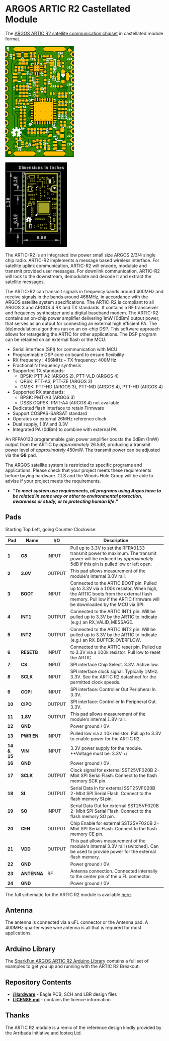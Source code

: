 # ARGOS ARTIC R2 Castellated Module

The [ARGOS ARTIC R2 satellite communication chipset](https://www.cls-telemetry.com/argos-solutions/argos-products/modems/artic-chipset/#1534863095666-398318f3-c367) in castellated module format.

![Top](./img/Top.png)

![Dimensions](./img/Dimensions.png)

The ARTIC-R2 is an integrated low power small size ARGOS 2/3/4 single chip radio. ARTIC-R2 implements a message based wireless interface. For satellite uplink communication, ARTIC-R2 will encode, modulate and transmit provided user messages. For downlink communication, ARTIC-R2 will lock to the downstream, demodulate and decode it and extract the satellite messages.

The ARTIC-R2 can transmit signals in frequency bands around 400MHz and receive signals in the bands around 466MHz, in accordance with the ARGOS satellite system specifications. The ARTIC-R2 is compliant to all ARGOS 3 and ARGOS 4 RX and TX standards. It contains a RF transceiver and frequency synthesizer and a digital baseband modem. The ARTIC-R2 contains an on-chip power amplifier delivering 1mW [0dBm] output power, that serves as an output for connecting an external high efficient PA. The (de)modulation algorithms run on an on-chip DSP. This software approach allows for retargeting the ARTIC for other applications. The DSP program can be retained on an external flash or the MCU.

- Serial interface (SPI) for communication with MCU
- Programmable DSP core on board to ensure flexibility
- RX frequency : 466MHz – TX frequency: 400MHz
- Fractional N frequency synthesis
- Supported TX standards:
  - BPSK: PTT-A2 (ARGOS 2), PTT-VLD (ARGOS 4)
  - QPSK: PTT-A3, PTT-ZE (ARGOS 3)
  - GMSK: PTT-HD (ARGOS 3), PTT-MD (ARGOS 4), PTT-HD (ARGOS 4)
- Supported RX standards:
  - BPSK: PMT-A3 (ARGOS 3)
  - DSSS OQPSK: PMT-A4 (ARGOS 4) not available
- Dedicated flash Interface to retain Firmware
- Support COSPAS-SARSAT standard
- Operates on external 26MHz reference clock
- Dual supply, 1.8V and 3.3V
- Integrated PA (0dBm) to combine with external PA

An RFPA0133 programmable gain power amplifier boosts the 0dBm (1mW) output from the ARTIC by _approximately_ 26.5dB, producing a transmit power level of _approximately_ 450mW. The transmit power can be adjusted via the **G8** pad.

The ARGOS satellite system is restricted to specific programs and applications. Please check that your project meets these requirements before buying hardware. CLS and the Woods Hole Group will be able to advise if your project meets the requirements.
- _**"To meet system use requirements, all programs using Argos have to be related in some way or other to environmental protection, awareness or study, or to protecting human life."**_

## Pads

Starting Top Left, going Counter-Clockwise:

| Pad | Name | I/O | Description |
|---|---|---|---|
|**1** | **G8** | INPUT | Pull up to 3.3V to set the RFPA0133 transmit power to maximum. The transmit power will be reduced by _approximately_ 5dB if this pin is pulled low or left open. |
|**2** | **3.0V** | OUTPUT | This pad allows measurement of the module's internal 3.0V rail. |
|**3** | **BOOT** | INPUT | Connected to the ARTIC BOOT pin. Pulled up to 3.3V via a 100k resistor. When high, the ARTIC boots from the external flash memory. Pull low if the ARTIC firmware will be downloaded by the MCU via SPI. |
|**4** | **INT1** | OUTPUT | Connected to the ARTIC INT1 pin. Will be pulled up to 3.3V by the ARTIC to indicate (e.g.) an RX_VALID_MESSAGE. |
|**5** | **INT2** | OUTPUT | Connected to the ARTIC INT2 pin. Will be pulled up to 3.3V by the ARTIC to indicate (e.g.) an RX_BUFFER_OVERFLOW. |
|**6** | **RESETB** | INPUT | Connected to the ARTIC reset pin. Pulled up to 3.3V via a 100k resistor. Pull low to reset the ARTIC. |
|**7** | **CS** | INPUT | SPI interface Chip Select. 3.3V. Active low. |
|**8** | **SCLK** | INPUT | SPI interface clock signal. Typically 1MHz. 3.3V. See the ARTIC R2 datasheet for the permitted clock speeds. |
|**9** | **COPI** | INPUT | SPI interface: Controller Out Peripheral In. 3.3V. |
|**10** | **CIPO** | OUTPUT | SPI interface: Controller In Peripheral Out. 3.3V. |
|**11** | **1.8V** | OUTPUT | This pad allows measurement of the module's internal 1.8V rail. |
|**12** | **GND** | | Power ground / 0V. |
|**13** | **PWR EN** | INPUT | Pulled low via a 10k resistor. Pull up to 3.3V to enable power for the ARTIC R2. |
|**14 & 15** | **VIN** | INPUT | 3.3V power supply for the module. **Voltage must be: 3.3V +/|0.1V**. Current limit: 500mA. |
|**16** | **GND** | | Power ground / 0V. |
|**17** | **SCLK** | OUTPUT | Clock signal for external SST25VF020B 2-Mbit SPI Serial Flash. Connect to the flash memory SCK pin. |
|**18** | **SI** | OUTPUT | Serial Data In for external SST25VF020B 2-Mbit SPI Serial Flash. Connect to the flash memory SI pin. |
|**19** | **SO** | INPUT | Serial Data Out for external SST25VF020B 2-Mbit SPI Serial Flash. Connect to the flash memory SO pin. |
|**20** | **CEN** | OUTPUT | Chip Enable for external SST25VF020B 2-Mbit SPI Serial Flash. Connect to the flash memory CE pin. |
|**21** | **VDD** | OUTPUT | This pad allows measurement of the module's internal 3.3V rail (switched). Can be used to provide power for the external flash memory. |
|**22** | **GND** | | Power ground / 0V. |
|**23** | **ANTENNA** | RF | Antenna connection. Connected internally to the center pin of the u.FL connector. |
|**24** | **GND** | | Power ground / 0V. |

The full schematic for the ARTIC R2 module is available [here](./Hardware/Schematic.pdf).

## Antenna

The antenna is connected via a uFL connector or the Antenna pad. A 400MHz quarter wave wire antenna is all that is required for most applications.

## Arduino Library

The [SparkFun ARGOS ARTIC R2 Arduino Library](https://github.com/sparkfun/SparkFun_ARGOS_ARTIC_R2_Arduino_Library) contains a full set of examples
to get you up and running with the ARTIC R2 Breakout.

## Repository Contents

- [**/Hardware**](./Hardware) - Eagle PCB, SCH and LBR design files
- [**LICENSE.md**](./LICENSE,md) - contains the licence information

## Thanks

The ARTIC R2 module is a remix of the reference design kindly provided by the Arribada Initiative and Icoteq Ltd.
